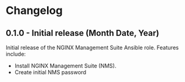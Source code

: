 # Changelog

## 0.1.0 -  Initial release (Month Date, Year)

Initial release of the NGINX Management Suite Ansible role. Features include:

* Install NGINX Management Suite (NMS).
* Create initial NMS password
